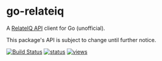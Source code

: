 # go-relateiq

A [RelateIQ API](https://api.relateiq.com/) client for Go (unofficial).

This package's API is subject to change until further notice.

[![Build Status](https://travis-ci.org/sourcegraph/go-relateiq.png?branch=master)](https://travis-ci.org/sourcegraph/go-relateiq)
[![status](https://sourcegraph.com/api/repos/sourcegraph.com/sourcegraph/go-relateiq/.badges/status.png)](https://sourcegraph.com/sourcegraph.com/sourcegraph/go-relateiq)
[![views](https://sourcegraph.com/api/repos/sourcegraph.com/sourcegraph/go-relateiq/.counters/views.png)](https://sourcegraph.com/sourcegraph.com/sourcegraph/go-relateiq)
